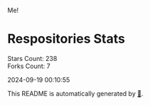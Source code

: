 Me!

# Respositories Stats
Stars Count: 238  
Forks Count: 7

2024-09-19 00:10:55  

This README is automatically generated by [🐰](https://github.com/rnitta/rnitta).
